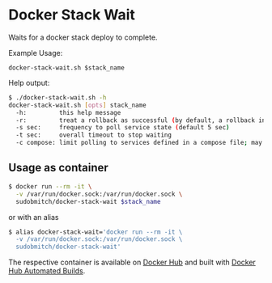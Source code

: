 # Docker Stack Wait

Waits for a docker stack deploy to complete.

Example Usage:

`docker-stack-wait.sh $stack_name`

Help output:

```bash
$ ./docker-stack-wait.sh -h
docker-stack-wait.sh [opts] stack_name
  -h:         this help message
  -r:         treat a rollback as successful (by default, a rollback indicates failure)
  -s sec:     frequency to poll service state (default 5 sec)
  -t sec:     overall timeout to stop waiting
  -c compose: limit polling to services defined in a compose file; may be specified multiple times
```

## Usage as container

```bash
$ docker run --rm -it \
  -v /var/run/docker.sock:/var/run/docker.sock \
  sudobmitch/docker-stack-wait $stack_name
```

or with an alias

```bash
$ alias docker-stack-wait='docker run --rm -it \
  -v /var/run/docker.sock:/var/run/docker.sock \
  sudobmitch/docker-stack-wait'
```

The respective container is available on
[Docker Hub](https://hub.docker.com/r/sudobmitch/docker-stack-wait) and built
with [Docker Hub Automated Builds](https://docs.docker.com/docker-hub/builds/).

